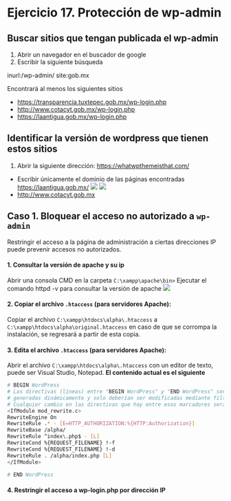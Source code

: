 # Ejercicio 17.  Protección de wp-admin

## Buscar sitios que tengan publicada el wp-admin
1. Abrir un navegador en el buscador de google
2. Escribir la siguiente búsqueda

inurl:/wp-admin/ site:gob.mx

Encontrará al menos los siguientes sitios
- https://transparencia.tuxtepec.gob.mx/wp-login.php
- http://www.cotacyt.gob.mx/wp-login.php
- https://laantigua.gob.mx/wp-login.php

## Identificar la versión de wordpress que tienen estos sitios

1. Abrir la siguiente dirección: https://whatwpthemeisthat.com/
- Escribir únicamente el dominio de las páginas encontradas
	https://laantigua.gob.mx/
![](https://i.imgur.com/mywer1s.png)
![](https://i.imgur.com/UYChGIh.png)
- http://www.cotacyt.gob.mx


## Caso 1. Bloquear el acceso no autorizado a `wp-admin`

Restringir el acceso a la página de administración a ciertas direcciones IP puede prevenir accesos no autorizados.

#### 1. Consultar la versión de apache y su ip
 Abrir una consola CMD en la carpeta `C:\xampp\apache\bin>`
Ejecutar el comando httpd -v para consultar la versión de apache
![](https://i.imgur.com/0F63xzT.png)


#### 2. Copiar el archivo `.htaccess` (para servidores Apache):
Copiar el archivo `C:\xampp\htdocs\alpha\.htaccess`  a `C:\xampp\htdocs\alpha\original.htaccess` en caso de que se corrompa la instalación, se regresará a partir de esta copia.

#### 3.  Edita el archivo `.htaccess` (para servidores Apache):
Abrir el archivo `C:\xampp\htdocs\alpha\.htaccess` con un editor de texto, puede ser Visual Studio, Notepad.
**El contenido actual es el siguiente**

```bash
# BEGIN WordPress
# Las directivas (líneas) entre "BEGIN WordPress" y "END WordPress" son
# generadas dinámicamente y solo deberían ser modificadas mediante filtros de WordPress.
# Cualquier cambio en las directivas que hay entre esos marcadores serán sobrescritas.
<IfModule mod_rewrite.c>
RewriteEngine On
RewriteRule .* - [E=HTTP_AUTHORIZATION:%{HTTP:Authorization}]
RewriteBase /alpha/
RewriteRule ^index\.php$ - [L]
RewriteCond %{REQUEST_FILENAME} !-f
RewriteCond %{REQUEST_FILENAME} !-d
RewriteRule . /alpha/index.php [L]
</IfModule>

# END WordPress
```

#### 4.  Restringir el acceso a wp-login.php por dirección IP


<!--stackedit_data:
eyJoaXN0b3J5IjpbMTA4NTY0MzkxNSwxMTMxNjE1ODEsLTE3Mj
U1NzQwNDksLTYzMzAwMjI4NSwtNTY1NDAyMTM2XX0=
-->